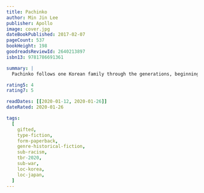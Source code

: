 ```yaml
---
title: Pachinko
author: Min Jin Lee
publisher: Apollo
image: cover.jpg
dateBookPublished: 2017-02-07
pageCount: 537
bookHeight: 198
goodreadsReviewId: 2640213897
isbn13: 9781786691361

summary: |
  Pachinko follows one Korean family through the generations, beginning in early 1900s Korea with Sunja, the prized daughter of a poor yet proud family, whose unplanned pregnancy threatens to shame them all. Deserted by her lover, Sunja is saved when a young tubercular minister offers to marry and bring her to Japan. So begins a sweeping saga of an exceptional family in exile from its homeland and caught in the indifferent arc of history. Through desperate struggles and hard-won triumphs, its members are bound together by deep roots as they face enduring questions of faith, family, and identity.

rating5: 4
rating7: 5

readDates: [[2020-01-12, 2020-01-26]]
dateRated: 2020-01-26

tags:
  [
    gifted,
    type-fiction,
    form-paperback,
    genre-historical-fiction,
    sub-racism,
    tbr-2020,
    sub-war,
    loc-korea,
    loc-japan,
  ]
---
```

